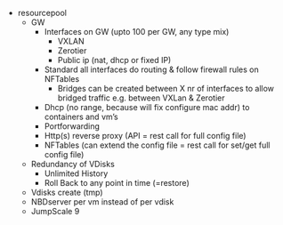 - resourcepool
  - GW
    - Interfaces on GW (upto 100 per GW, any type mix)
      - VXLAN
      - Zerotier
      - Public ip (nat, dhcp or fixed IP)
    - Standard all interfaces do routing & follow firewall rules on NFTables
      - Bridges can be created between X nr of interfaces to allow bridged traffic e.g. between VXLan & Zerotier
    - Dhcp (no range, because will fix configure mac addr) to containers and vm’s
    - Portforwarding
    - Http(s) reverse proxy (API = rest call for full config file)
    - NFTables (can extend the config file = rest call for set/get full config file)
  - Redundancy of VDisks
    - Unlimited History
    - Roll Back to any point in time (=restore)
  - Vdisks create (tmp)
  - NBDserver per vm instead of per vdisk
  - JumpScale 9

